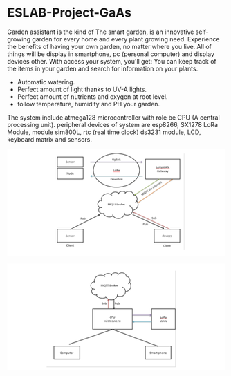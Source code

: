 # ESLAB-Project-GaAs
Garden assistant is the kind of The smart garden, is an innovative self-growing garden for every home and every plant growing need. Experience the benefits of having your own garden, no matter where you live. All of things will be display in smartphone, pc (personal computer) and display devices other. With access your system, you'll get: You can keep track of the items in your garden and search for information on your plants.
+ Automatic watering.
+ Perfect amount of light thanks to UV-A lights.
+ Perfect amount of nutrients and oxygen at root level.
+ follow temperature, humidity and PH your garden. 

The system include atmega128 microcontroller with role be CPU (A central processing unit). peripheral devices of system are esp8266, SX1278 LoRa Module, module sim800L, rtc (real time clock) ds3231 module, LCD, keyboard matrix and sensors.

![](Images/System_1.png)

![](Images/System_2.png)
